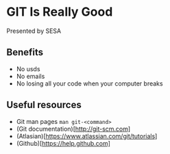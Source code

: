 # GIT Is Really Good

Presented by SESA

## Benefits

- No usds
- No emails
- No losing all your code when your computer breaks

## Useful resources

- Git man pages `man git-<command>`
- (Git documentation)[http://git-scm.com]
- (Atlasian)[https://www.atlassian.com/git/tutorials]
- (Github)[https://help.github.com]
